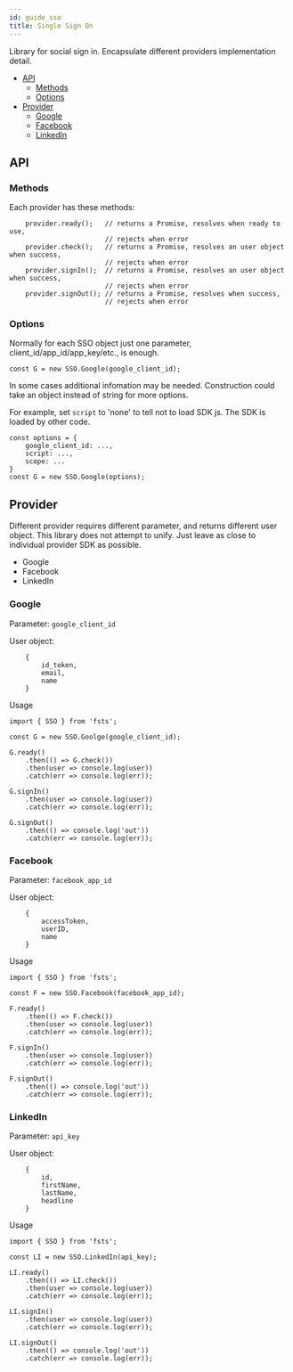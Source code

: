 ```yaml
---
id: guide_sso
title: Single Sign On
---
```


Library for social sign in. Encapsulate different providers implementation detail.

* [API](#api)
  - [Methods](#methods)
  - [Options](#options)
* [Provider](#provider)
  - [Google](#google)
  - [Facebook](#facebook)
  - [LinkedIn](#linkedin)

## API

### Methods

Each provider has these methods:

```
    provider.ready();   // returns a Promise, resolves when ready to use,
                        // rejects when error
    provider.check();   // returns a Promise, resolves an user object when success,
                        // rejects when error
    provider.signIn();  // returns a Promise, resolves an user object when success,
                        // rejects when error
    provider.signOut(); // returns a Promise, resolves when success,
                        // rejects when error
```

### Options

Normally for each SSO object just one parameter, client_id/app_id/app_key/etc., is enough.

```
const G = new SSO.Google(google_client_id);
```

In some cases additional infomation may be needed. Construction could take an object instead of string for more options.

For example, set `script` to 'none' to tell not to load SDK js. The SDK is loaded by other code.

```
const options = {
    google_client_id: ...,
    script: ...,
    scope: ...
}
const G = new SSO.Google(options);
```

## Provider

Different provider requires different parameter, and returns different user object. This library does not attempt to unify. Just leave as close to individual provider SDK as possible.

* Google
* Facebook
* LinkedIn

### Google

Parameter: `google_client_id`

User object:
```
    {
        id_token,
        email,
        name
    }
```

Usage
```
import { SSO } from 'fsts';

const G = new SSO.Goolge(google_client_id);

G.ready()
    .then(() => G.check())
    .then(user => console.log(user))
    .catch(err => console.log(err));

G.signIn()
    .then(user => console.log(user))
    .catch(err => console.log(err));

G.signOut()
    .then(() => console.log('out'))
    .catch(err => console.log(err));
```

### Facebook

Parameter: `facebook_app_id`

User object:
```
    {
        accessToken,
        userID,
        name
    }
```

Usage
```
import { SSO } from 'fsts';

const F = new SSO.Facebook(facebook_app_id);

F.ready()
    .then(() => F.check())
    .then(user => console.log(user))
    .catch(err => console.log(err));

F.signIn()
    .then(user => console.log(user))
    .catch(err => console.log(err));

F.signOut()
    .then(() => console.log('out'))
    .catch(err => console.log(err));
```

### LinkedIn

Parameter: `api_key`

User object:
```
    {
        id,
        firstName,
        lastName,
        headline
    }
```

Usage
```
import { SSO } from 'fsts';

const LI = new SSO.LinkedIn(api_key);

LI.ready()
    .then(() => LI.check())
    .then(user => console.log(user))
    .catch(err => console.log(err));

LI.signIn()
    .then(user => console.log(user))
    .catch(err => console.log(err));

LI.signOut()
    .then(() => console.log('out'))
    .catch(err => console.log(err));
```
